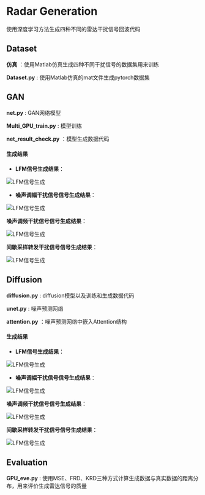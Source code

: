 # Radar Generation

使用深度学习方法生成四种不同的雷达干扰信号回波代码

## Dataset

**仿真** ：使用Matlab仿真生成四种不同干扰信号的数据集用来训练

**Dataset.py** : 使用Matlab仿真的mat文件生成pytorch数据集



## GAN

**net.py** : GAN网络模型

**Multi_GPU_train.py** : 模型训练

**net_result_check.py** ：模型生成数据代码

#### 生成结果



- **LFM信号生成结果**：

![LFM信号生成](C:\Users\mqw\Desktop\RadarGeneration\GAN\GAN_LFM.png)

- **噪声调幅干扰信号信号生成结果**：

![LFM信号生成](C:\Users\mqw\Desktop\RadarGeneration\GAN\GAN_AM_noise.png)

**噪声调频干扰信号信号生成结果**：

![LFM信号生成](C:\Users\mqw\Desktop\RadarGeneration\GAN\GAN_FM_noise.png)



**间歇采样转发干扰信号信号生成结果**：

![LFM信号生成](C:\Users\mqw\Desktop\RadarGeneration\GAN\GAN_ISRJ.png)



## Diffusion

**diffusion.py** : diffusion模型以及训练和生成数据代码

**unet.py** : 噪声预测网络

**attention.py** ：噪声预测网络中嵌入Attention结构

#### 生成结果



- **LFM信号生成结果**：

![LFM信号生成](C:\Users\mqw\Desktop\RadarGeneration\Diffusion\DDPM_LFM.png)

- **噪声调幅干扰信号信号生成结果**：

![LFM信号生成](C:\Users\mqw\Desktop\RadarGeneration\Diffusion\DDPM_AM_noise.png)

**噪声调频干扰信号信号生成结果**：

![LFM信号生成](C:\Users\mqw\Desktop\RadarGeneration\Diffusion\DDPM_FM_noise.png)



**间歇采样转发干扰信号信号生成结果**：

![LFM信号生成](C:\Users\mqw\Desktop\RadarGeneration\Diffusion\DDPM_ISRJ.png)

## Evaluation

**GPU_eve.py** : 使用MSE、FRD、KRD三种方式计算生成数据与真实数据的距离分布，用来评价生成雷达信号的质量